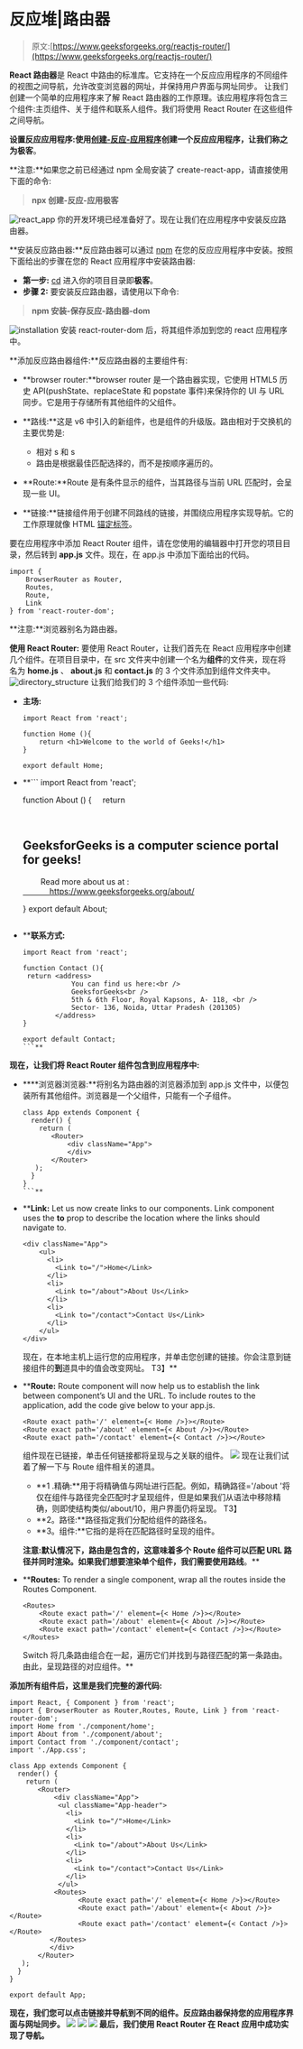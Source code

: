 # 反应堆|路由器

> 原文:[https://www.geeksforgeeks.org/reactjs-router/](https://www.geeksforgeeks.org/reactjs-router/)

**React 路由器**是 React 中路由的标准库。它支持在一个反应应用程序的不同组件的视图之间导航，允许改变浏览器的网址，并保持用户界面与网址同步。
让我们创建一个简单的应用程序来了解 React 路由器的工作原理。该应用程序将包含三个组件:主页组件、关于组件和联系人组件。我们将使用 React Router 在这些组件之间导航。

**设置反应应用程序:**使用[创建-反应-应用程序](https://www.geeksforgeeks.org/reactjs-setting-development-environment/)创建一个反应应用程序，让我们称之为**极客**。

**注意:**如果您之前已经通过 npm 全局安装了 create-react-app，请直接使用下面的命令:

> **npx 创建-反应-应用极客**

![react_app](img/d7d4861a3f621c515cf85760f0666fe4.png)
你的开发环境已经准备好了。现在让我们在应用程序中安装反应路由器。

**安装反应路由器:**反应路由器可以通过 [npm](https://www.geeksforgeeks.org/node-js-npm-node-package-manager/) 在您的反应应用程序中安装。按照下面给出的步骤在您的 React 应用程序中安装路由器:

*   **第一步:** [cd](https://www.geeksforgeeks.org/cd-command-in-linux-with-examples/) 进入你的项目目录即**极客**。
*   **步骤 2:** 要安装反应路由器，请使用以下命令:

> **npm 安装-保存反应-路由器-dom**

![installation](img/6fdf186c9aa22f5a306d471b7117455d.png)
安装 react-router-dom 后，将其组件添加到您的 react 应用程序中。

**添加反应路由器组件:**反应路由器的主要组件有:

*   **browser router:**browser router 是一个路由器实现，它使用 HTML5 历史 API(pushState、replaceState 和 popstate 事件)来保持你的 UI 与 URL 同步。它是用于存储所有其他组件的父组件。
*   **路线:**这是 v6 中引入的新组件，也是<switch>组件的升级版。路由相对于交换机的主要优势是:

    *   相对 <route>s 和<link> s</route>
    *   路由是根据最佳匹配选择的，而不是按顺序遍历的。</switch> 
*   **Route:**Route 是有条件显示的组件，当其路径与当前 URL 匹配时，会呈现一些 UI。
*   **链接:**链接组件用于创建不同路线的链接，并围绕应用程序实现导航。它的工作原理就像 HTML [锚定标签](https://www.geeksforgeeks.org/html-a-tag/)。

要在应用程序中添加 React Router 组件，请在您使用的编辑器中打开您的项目目录，然后转到 **app.js** 文件。现在，在 app.js 中添加下面给出的代码。

```
import {
    BrowserRouter as Router,
    Routes,
    Route,
    Link
} from 'react-router-dom';
```

**注意:**浏览器别名为路由器。

**使用 React Router:** 要使用 React Router，让我们首先在 React 应用程序中创建几个组件。在项目目录中，在 src 文件夹中创建一个名为**组件**的文件夹，现在将名为 **home.js** 、 **about.js** 和 **contact.js** 的 3 个文件添加到组件文件夹中。
![directory_structure](img/f733d0ca56f287aa6810e6e17523fd33.png)
让我们给我们的 3 个组件添加一些代码:

*   **主场:**

    ```
    import React from 'react';

    function Home (){
        return <h1>Welcome to the world of Geeks!</h1>
    }

    export default Home;
    ```

*   **```
    import React from 'react';

    function About () {
        return <div>
            <h2>GeeksforGeeks is a computer science portal for geeks!</h2>

            Read more about us at :
            <a href="https://www.geeksforgeeks.org/about/">
                https://www.geeksforgeeks.org/about/
            </a>
        </div>
    }
    export default About;
    ```** 
*   ****联系方式:**

    ```
    import React from 'react';

    function Contact (){
     return <address>
                You can find us here:<br />
                GeeksforGeeks<br />
                5th & 6th Floor, Royal Kapsons, A- 118, <br />
                Sector- 136, Noida, Uttar Pradesh (201305)
            </address>
    }

    export default Contact;
    ```** 

**现在，让我们将 React Router 组件包含到应用程序中:**

*   ****浏览器浏览器:**将别名为路由器的浏览器添加到 app.js 文件中，以便包装所有其他组件。浏览器是一个父组件，只能有一个子组件。

    ```
    class App extends Component {
      render() {
        return (
           <Router>
               <div className="App">
               </div>
           </Router>
       );
      }
    }
    ```** 
*   ****Link:** Let us now create links to our components. Link component uses the **to** prop to describe the location where the links should navigate to.

    ```
    <div className="App">
        <ul>
          <li>
            <Link to="/">Home</Link>
          </li>
          <li>
            <Link to="/about">About Us</Link>
          </li>
          <li>
            <Link to="/contact">Contact Us</Link>
          </li>
        </ul>
    </div>
    ```

    现在，在本地主机上运行您的应用程序，并单击您创建的链接。你会注意到链接组件的**到**道具中的值会改变网址。
    T3】** 
*   ****Route:** Route component will now help us to establish the link between component’s UI and the URL. To include routes to the application, add the code give below to your app.js.

    ```
    <Route exact path='/' element={< Home />}></Route>
    <Route exact path='/about' element={< About />}></Route>
    <Route exact path='/contact' element={< Contact />}></Route>
    ```

    组件现在已链接，单击任何链接都将呈现与之关联的组件。
    ![](img/706740c068967fae24a0f04090660742.png)
    现在让我们试着了解一下与 Route 组件相关的道具。

    *   **1 .精确:**用于将精确值与网址进行匹配。例如，精确路径='/about '将仅在组件与路径完全匹配时才呈现组件，但是如果我们从语法中移除精确，则即使结构类似/about/10，用户界面仍将呈现。
        T3】
    *   **2。路径:**路径指定我们分配给组件的路径名。
    *   **3。组件:**它指的是将在匹配路径时呈现的组件。

    **注意:**默认情况下，路由是包含的，这意味着多个 Route 组件可以匹配 URL 路径并同时渲染。如果我们想要渲染单个组件，我们需要使用**路线**。** 
*   ****Routes:** To render a single component, wrap all the routes inside the Routes Component.

    ```
    <Routes>
        <Route exact path='/' element={< Home />}></Route>
        <Route exact path='/about' element={< About />}></Route>
        <Route exact path='/contact' element={< Contact />}></Route>
    </Routes>
    ```

    Switch 将几条路由组合在一起，遍历它们并找到与路径匹配的第一条路由。由此，呈现路径的对应组件。** 

**添加所有组件后，这里是我们完整的源代码:**

```
import React, { Component } from 'react';
import { BrowserRouter as Router,Routes, Route, Link } from 'react-router-dom';
import Home from './component/home';
import About from './component/about';
import Contact from './component/contact';
import './App.css';

class App extends Component {
  render() {
    return (
       <Router>
           <div className="App">
            <ul className="App-header">
              <li>
                <Link to="/">Home</Link>
              </li>
              <li>
                <Link to="/about">About Us</Link>
              </li>
              <li>
                <Link to="/contact">Contact Us</Link>
              </li>
            </ul>
           <Routes>
                 <Route exact path='/' element={< Home />}></Route>
                 <Route exact path='/about' element={< About />}></Route>
                 <Route exact path='/contact' element={< Contact />}></Route>
          </Routes>
          </div>
       </Router>
   );
  }
}

export default App;
```

**现在，我们您可以点击链接并导航到不同的组件。反应路由器保持您的应用程序界面与网址同步。
![](img/c3bef874d299145f8efa5a8e38c70d26.png)
![](img/706740c068967fae24a0f04090660742.png)
![](img/6b9b7c6428125b69efd8730441d0661f.png)
最后，我们使用 React Router 在 React 应用中成功实现了导航。**